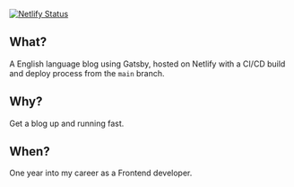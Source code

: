 [![Netlify Status](https://api.netlify.com/api/v1/badges/6d73b7fa-6272-4440-a19a-f864585710d6/deploy-status)](https://app.netlify.com/sites/tasaal/deploys)

## What? ##

A English language blog using Gatsby, hosted on Netlify with a CI/CD build and deploy process from the `main` branch.

## Why? ##

Get a blog up and running fast.

## When? ##

One year into my career as a Frontend developer.


